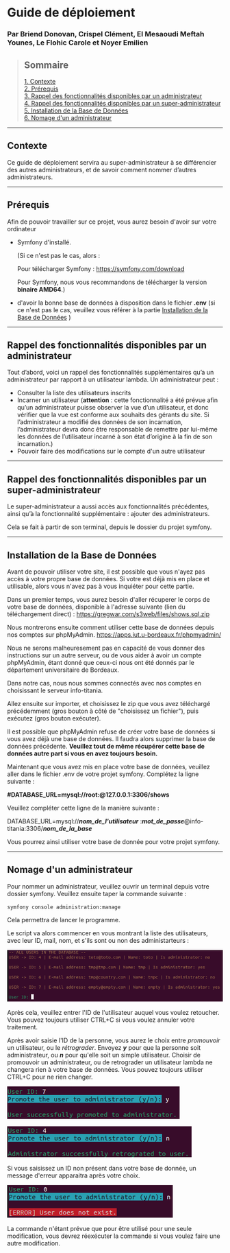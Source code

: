 # Guide de déploiement

### Par Briend Donovan, Crispel Clément, El Mesaoudi Meftah Younes, Le Flohic Carole et Noyer Emilien

>## Sommaire
>[1. Contexte](#contexte)  
>[2. Prérequis](#prérequis)  
>[3. Rappel des fonctionnalités disponibles par un administrateur](#rappel-des-fonctionnalités-disponibles-par-un-administrateur)  
>[4. Rappel des fonctionnalités disponibles par un super-administrateur](#rappel-des-fonctionnalités-disponibles-par-un-super-administrateur)  
>[5. Installation de la Base de Données](#installation-de-la-base-de-données)  
>[6. Nomage d'un administrateur ](#nomage-dun-administrateur )
___

## Contexte

Ce guide de déploiement servira au super-administrateur à se différencier des autres administrateurs, et de savoir comment nommer d’autres administrateurs. 

___

## Prérequis

Afin de pouvoir travailler sur ce projet, vous aurez besoin d'avoir sur votre ordinateur 

- Symfony d'installé. 

    (Si ce n'est pas le cas, alors : 

    Pour télécharger Symfony : https://symfony.com/download

    Pour Symfony, nous vous recommandons de télécharger la version **binaire AMD64**.)

- d'avoir la bonne base de données à disposition dans le fichier **.env** (si ce n'est pas le cas, veuillez vous référer à la partie [Installation de la Base de Données](#installation-de-la-base-de-données) )

___

## Rappel des fonctionnalités disponibles par un administrateur

Tout d’abord, voici un rappel des fonctionnalités supplémentaires qu’a un administrateur par rapport à un utilisateur lambda. 
Un administrateur peut : 
- Consulter la liste des utilisateurs inscrits
- Incarner un utilisateur (**attention** : cette fonctionnalité a été prévue afin qu’un administrateur puisse observer la vue d’un utilisateur, et donc vérifier que la vue est conforme aux souhaits des gérants du site. Si l’administrateur a modifié des données de son incarnation, l’administrateur devra donc être responsable de remettre par lui-même les données de l’utilisateur incarné à son état d’origine à la fin de son incarnation.) 
- Pouvoir faire des modifications sur le compte d'un autre utilisateur

___

## Rappel des fonctionnalités disponibles par un super-administrateur

Le super-administrateur a aussi accès aux fonctionnalités précédentes, ainsi qu’à la fonctionnalité supplémentaire : ajouter des administrateurs. 

Cela se fait à partir de son terminal, depuis le dossier du projet symfony.
___

## Installation de la Base de Données

Avant de pouvoir utiliser votre site, il est possible que vous n'ayez pas accès à votre propre base de données. Si votre est déjà mis en place et utilisable, alors vous n'avez pas à vous inquiéter pour cette partie.

Dans un premier temps, vous aurez besoin d'aller récuperer le corps de votre base de données, disponible à l'adresse suivante (lien du téléchargement direct) : 
https://gregwar.com/s3web/files/shows.sql.zip

Nous montrerons ensuite comment utiliser cette base de données depuis nos comptes sur phpMyAdmin. 
https://apps.iut.u-bordeaux.fr/phpmyadmin/ 

Nous ne serons malheuresement pas en capacité de vous donner des instructions sur un autre serveur, ou de vous aider à avoir un compte phpMyAdmin, étant donné que ceux-ci nous ont été donnés par le département universitaire de Bordeaux.

Dans notre cas, nous nous sommes connectés avec nos comptes en choisissant le serveur info-titania.

Allez ensuite sur importer, et choisissez le zip que vous avez téléchargé précédemment (gros bouton à côté de "choisissez un fichier"), puis exécutez (gros bouton exécuter). 

Il est possible que phpMyAdmin refuse de créer votre base de données si vous avez déjà une base de données. Il faudra alors supprimer la base de données précédente. **Veuillez tout de même récupérer cette base de données autre part si vous en avez toujours besoin.**

Maintenant que vous avez mis en place votre base de données, veuillez aller dans le fichier .env de votre projet symfony. Complétez la ligne suivante : 

**#DATABASE_URL=mysql://root:@127.0.0.1:3306/shows**

Veuillez compléter cette ligne de la manière suivante : 

DATABASE_URL=mysql://***nom_de_l'utilisateur*** :***mot_de_passe***@info-titania:3306/***nom_de_la_base***

Vous pourrez ainsi utiliser votre base de donnée pour votre projet symfony.
___

## Nomage d'un administrateur 

Pour nommer un administrateur, veuillez ouvrir un terminal depuis votre dossier symfony. Veuillez ensuite taper la commande suivante : 

```
symfony console administration:manage
```

Cela permettra de lancer le programme. 

Le script va alors commencer en vous montrant la liste des utilisateurs, avec leur ID, mail, nom, et s'ils sont ou non des administarteurs : 

![image](image/affichage.png) 

Après cela, veuillez entrer l'ID de l'utilisateur auquel vous voulez retoucher. Vous pouvez toujours utiliser CTRL+C si vous voulez annuler votre traitement.

Après avoir saisie l'ID de la personne, vous aurez le choix entre *promouvoir* un utilisateur, ou le *rétrograder*. Envoyez ***y*** pour que la personne soit administrateur, ou ***n*** pour qu'elle soit un simple utilisateur. Choisir de promouvoir un administrateur, ou de retrograder un utilisateur lambda ne changera rien à votre base de données. Vous pouvez toujours utiliser CTRL+C pour ne rien changer.  

![image](image/promotion.png) 

![image](image/retrogradation.png) 

Si vous saisissez un ID non présent dans votre base de donnée, un message d'erreur apparaitra après votre choix.

![image](image/erreur.png) 

La commande n'étant prévue que pour être utilisé pour une seule modification, vous devrez réexécuter la commande si vous voulez faire une autre modification. 